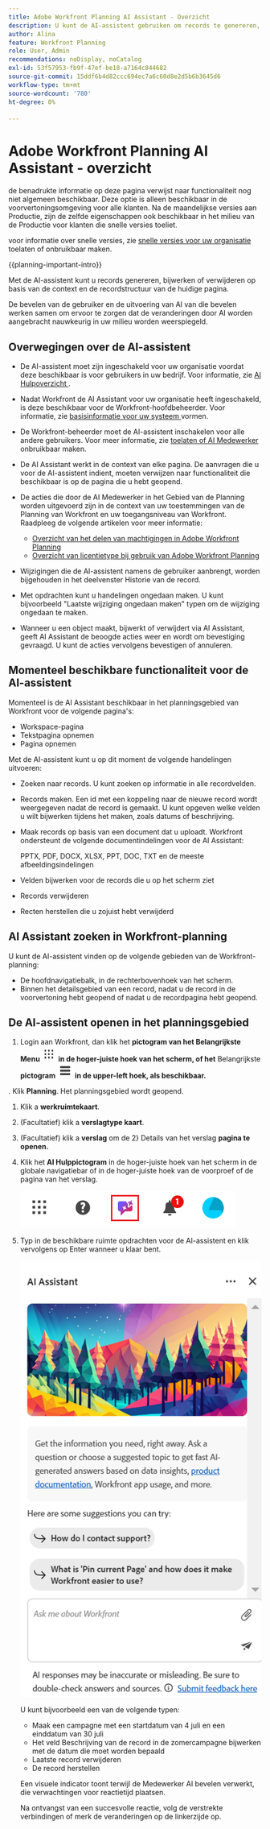 ```yaml
---
title: Adobe Workfront Planning AI Assistant - Overzicht
description: U kunt de AI-assistent gebruiken om records te genereren, bij te werken of te verwijderen die zijn gebaseerd op de context van de huidige pagina en de recordstructuur. De bevelen van de gebruiker en de uitvoering van AI van die bevelen werken samen om ervoor te zorgen dat de veranderingen door AI worden aangebracht nauwkeurig in uw milieu worden weerspiegeld.
author: Alina
feature: Workfront Planning
role: User, Admin
recommendations: noDisplay, noCatalog
exl-id: 53f57953-fb9f-47ef-be18-a7164c844682
source-git-commit: 15ddf6b4d82ccc694ec7a6c60d8e2d5b6b3645d6
workflow-type: tm+mt
source-wordcount: '780'
ht-degree: 0%

---
```



# Adobe Workfront Planning AI Assistant - overzicht

<span class="preview"> de benadrukte informatie op deze pagina verwijst naar functionaliteit nog niet algemeen beschikbaar. Deze optie is alleen beschikbaar in de voorvertoningsomgeving voor alle klanten. Na de maandelijkse versies aan Productie, zijn de zelfde eigenschappen ook beschikbaar in het milieu van de Productie voor klanten die snelle versies toeliet. </span>

<span class="preview"> voor informatie over snelle versies, zie [ snelle versies voor uw organisatie ](/help/quicksilver/administration-and-setup/set-up-workfront/configure-system-defaults/enable-fast-release-process.md) toelaten of onbruikbaar maken. </span>


{{planning-important-intro}}

Met de AI-assistent kunt u records genereren, bijwerken of verwijderen op basis van de context en de recordstructuur van de huidige pagina.

De bevelen van de gebruiker en de uitvoering van AI van die bevelen werken samen om ervoor te zorgen dat de veranderingen door AI worden aangebracht nauwkeurig in uw milieu worden weerspiegeld.

## Overwegingen over de AI-assistent

* De AI-assistent moet zijn ingeschakeld voor uw organisatie voordat deze beschikbaar is voor gebruikers in uw bedrijf. Voor informatie, zie [ AI Hulpoverzicht ](/help/quicksilver/workfront-basics/ai-assistant/ai-assistant-overview.md).
* Nadat Workfront de AI Assistant voor uw organisatie heeft ingeschakeld, is deze beschikbaar voor de Workfront-hoofdbeheerder. Voor informatie, zie [ basisinformatie voor uw systeem ](/help/quicksilver/administration-and-setup/get-started-wf-administration/configure-basic-info.md) vormen.

* De Workfront-beheerder moet de AI-assistent inschakelen voor alle andere gebruikers. Voor meer informatie, zie [ toelaten of AI Medewerker ](/help/quicksilver/workfront-basics/ai-assistant/enable-or-disable-assistant.md) onbruikbaar maken.

* De AI Assistant werkt in de context van elke pagina. De aanvragen die u voor de AI-assistent indient, moeten verwijzen naar functionaliteit die beschikbaar is op de pagina die u hebt geopend.

* De acties die door de AI Medewerker in het Gebied van de Planning worden uitgevoerd zijn in de context van uw toestemmingen van de Planning van Workfront en uw toegangsniveau van Workfront. Raadpleeg de volgende artikelen voor meer informatie:

   * [Overzicht van het delen van machtigingen in Adobe Workfront Planning](/help/quicksilver/planning/access/sharing-permissions-overview.md)
   * [Overzicht van licentietype bij gebruik van Adobe Workfront Planning](/help/quicksilver/planning/access/license-type-overview.md)

* Wijzigingen die de AI-assistent namens de gebruiker aanbrengt, worden bijgehouden in het deelvenster Historie van de record.

* Met opdrachten kunt u handelingen ongedaan maken. U kunt bijvoorbeeld &quot;Laatste wijziging ongedaan maken&quot; typen om de wijziging ongedaan te maken.

* <span class="preview"> Wanneer u een object maakt, bijwerkt of verwijdert via AI Assistant, geeft AI Assistant de beoogde acties weer en wordt om bevestiging gevraagd. U kunt de acties vervolgens bevestigen of annuleren. </span>

## Momenteel beschikbare functionaliteit voor de AI-assistent

Momenteel is de AI Assistant beschikbaar in het planningsgebied van Workfront voor de volgende pagina&#39;s:

* Workspace-pagina
* Tekstpagina opnemen
* Pagina opnemen

Met de AI-assistent kunt u op dit moment de volgende handelingen uitvoeren:

* Zoeken naar records. U kunt zoeken op informatie in alle recordvelden.
* Records maken. Een id met een koppeling naar de nieuwe record wordt weergegeven nadat de record is gemaakt. U kunt opgeven welke velden u wilt bijwerken tijdens het maken, zoals datums of beschrijving.
* Maak records op basis van een document dat u uploadt. Workfront ondersteunt de volgende documentindelingen voor de AI Assistant:

  PPTX, PDF, DOCX, XLSX, PPT, DOC, TXT en de meeste afbeeldingsindelingen
* Velden bijwerken voor de records die u op het scherm ziet
* Records verwijderen
* Recten herstellen die u zojuist hebt verwijderd


## AI Assistant zoeken in Workfront-planning

U kunt de AI-assistent vinden op de volgende gebieden van de Workfront-planning:

* De hoofdnavigatiebalk, in de rechterbovenhoek van het scherm.
* Binnen het detailsgebied van een record, nadat u de record in de voorvertoning hebt geopend of nadat u de recordpagina hebt geopend.

## De AI-assistent openen in het planningsgebied

1. Login aan Workfront, dan klik het **pictogram van het Belangrijkste Menu ![ het belangrijkste menu van Dots ](assets/dots-main-menu.png) in de hoger-juiste hoek van het scherm, of het** Belangrijkste **pictogram ![ het belangrijkste menu van Lijnen ](assets/lines-main-menu.png) in de upper-left hoek, als beschikbaar.**

. Klik **Planning**. Het planningsgebied wordt geopend.

1. Klik a **werkruimtekaart**.

1. (Facultatief) klik a **verslagtype kaart**.

1. (Facultatief) klik a **verslag** om de 2&rbrace; Details van het verslag **pagina te openen.**

1. Klik het **AI Hulppictogram** in de hoger-juiste hoek van het scherm in de globale navigatiebar of in de hoger-juiste hoek van de voorproef of de pagina van het verslag.

   ![ AI Hulp pictogram ](assets/ai-assistant-icon-highlighted.png)

1. Typ in de beschikbare ruimte opdrachten voor de AI-assistent en klik vervolgens op Enter wanneer u klaar bent.

   ![ AI Medewerker paneel met lege beveldoos ](assets/ai-assistant-panel-with-empty-command-box.png)

   U kunt bijvoorbeeld een van de volgende typen:

   * Maak een campagne met een startdatum van 4 juli en een einddatum van 30 juli
   * Het veld Beschrijving van de record in de zomercampagne bijwerken met de datum die moet worden bepaald
   * Laatste record verwijderen
   * De record herstellen

   Een visuele indicator toont terwijl de Medewerker AI bevelen verwerkt, die verwachtingen voor reactietijd plaatsen.

   Na ontvangst van een succesvolle reactie, volg de verstrekte verbindingen of merk de veranderingen op de linkerzijde op.



